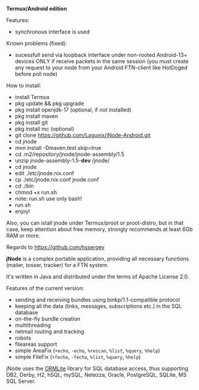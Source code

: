 **Termux/Android edition**

Features:
- synchronous interface is used

Known problems (fixed):
- sucessfull send via loopback interface under non-rooted  Android-13+ devices ONLY if receive packets in the same session (you must create any request to your node from your Android FTN-client like HotDoged before poll node)

How to install:
- install Termux
- pkg update && pkg upgrade
- pkg install openjdk-17 (optional, if not installed)
- pkg install maven
- pkg install git
- pkg install mc (optional)
- git clone https://github.com/Lagunix/jNode-Android.git
- cd jnode
- mvn install -Dmaven.test.skip=true
- cd .m2/repository/jnode/jnode-assembly/1.5
- unzip jnode-assembly-1.5-**dev** /jnode/
- cd jnode 
- edit ./etc/jnode.nix.conf
- cp ./etc/jnode.nix.conf jnode.conf
- cd ./bin
- chmod +x run.sh
- note: run.sh use only bash!
- run.sh
- enjoy!

Also, you can istall jnode under Termux/proot or proot-distro, but in that case, keep attention about free memory, strongly recommends at least 6Gb RAM or more.

Regards to https://github.com/hssergey

**jNode** is a complex portable application, providing all necessary functions (mailer, tosser, tracker) for a FTN system.

It's written in Java and distributed under the terms of Apache License 2.0.

Features of the current version:
- sending and receiving bundles using binkp/1.1-compatible protocol
- keeping all the data (links, messages, subscriptions etc.) in the SQL database
- on-the-fly bundle creation
- multithreading
- netmail routing and tracking
- robots
- fileareas support
- simple AreaFix (`+echo`, `-echo`, `%rescan`, `%list`, `%query`, `%help`)
- simple FileFix (`+fecho`, `-fecho`, `%list`, `%query`, `%help`)

jNode uses the [ORMLite](http://ormlite.com) library for SQL database access, thus supporting DB2, Derby, H2, hSQL, mySQL, Netezza, Oracle, PostgreSQL, SQLite, MS SQL Server.


